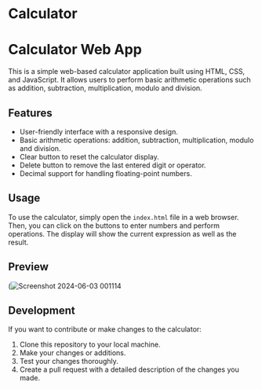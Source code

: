 # Calculator

# Calculator Web App

This is a simple web-based calculator application built using HTML, CSS, and JavaScript. It allows users to perform basic arithmetic operations such as addition, subtraction, multiplication, modulo and division.

## Features

- User-friendly interface with a responsive design.
- Basic arithmetic operations: addition, subtraction, multiplication, modulo and division.
- Clear button to reset the calculator display.
- Delete button to remove the last entered digit or operator.
- Decimal support for handling floating-point numbers.

## Usage

To use the calculator, simply open the `index.html` file in a web browser. Then, you can click on the buttons to enter numbers and perform operations. The display will show the current expression as well as the result.

## Preview
(![Screenshot 2024-06-03 001114](https://github.com/Abhinavan2004/Calculator/assets/143207723/6e1cc183-94b9-4723-9b02-544fc54f4147)


## Development

If you want to contribute or make changes to the calculator:

1. Clone this repository to your local machine.
2. Make your changes or additions.
3. Test your changes thoroughly.
4. Create a pull request with a detailed description of the changes you made.

